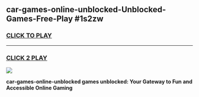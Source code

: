 
## car-games-online-unblocked-Unblocked-Games-Free-Play #1s2zw
<h3>
<a href="https://us.freeplayer.one?title=car-games-online-unblocked&ref=9M">CLICK TO PLAY</a></h3>
<hr>

<h3>
<a href="https://us.freeplayer.one?title=car-games-online-unblocked&ref=9M">CLICK 2 PLAY</a>
  
</h3>

<a href="https://us.freeplayer.one?title=car-games-online-unblocked&ref=9M"><img src="https://clearcache.store/games.png"></a>


**car-games-online-unblocked games unblocked: Your Gateway to Fun and Accessible Online Gaming**
